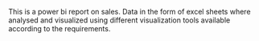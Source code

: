 This is a power bi report on sales.
Data in the form of excel sheets where analysed and visualized using different visualization tools available according to the requirements.


